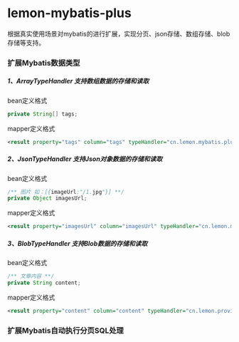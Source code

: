 # lemon-mybatis-plus
根据真实使用场景对mybatis的进行扩展，实现分页、json存储、数组存储、blob存储等支持。

### 扩展Mybatis数据类型

##### 1、ArrayTypeHandler 支持数组数据的存储和读取
bean定义格式
```java
private String[] tags;
```

mapper定义格式
```xml
<result property="tags" column="tags" typeHandler="cn.lemon.mybatis.plugin.ArrayTypeHandler"/>
```


##### 2、JsonTypeHandler 支持Json对象数据的存储和读取
bean定义格式
```java
/** 图片 如：[{imageUrl:"/1.jpg"}] **/
private Object imagesUrl;
```

mapper定义格式
```xml
<result property="imagesUrl" column="imagesUrl" typeHandler="cn.lemon.mybatis.plugin.ArrayTypeHandler"/>
```

##### 3、BlobTypeHandler 支持Blob数据的存储和读取
bean定义格式
```java
/** 文章内容 **/
private String content;
```

mapper定义格式
```xml
<result property="content" column="content" typeHandler="cn.lemon.provider.config.BlobTypeHandler"/>
```

### 扩展Mybatis自动执行分页SQL处理


